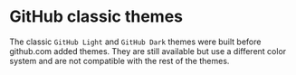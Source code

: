 # GitHub classic themes

The classic `GitHub Light` and `GitHub Dark` themes were built before github.com added themes. They are still available but use a different color system and are not compatible with the rest of the themes.
